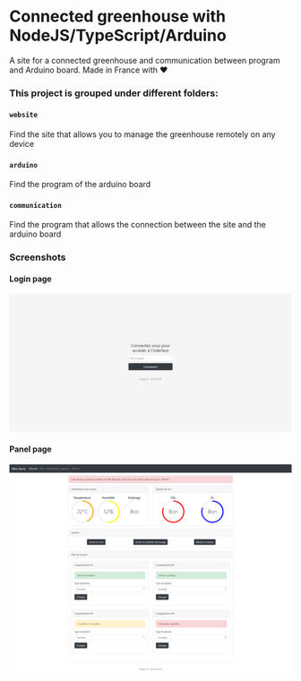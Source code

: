 # Connected greenhouse with NodeJS/TypeScript/Arduino
A site for a connected greenhouse and communication between program and Arduino board. Made in France with ❤

### This project is grouped under different folders:

#### `website` 

Find the site that allows you to manage the greenhouse remotely on any device

#### `arduino`

Find the program of the arduino board

#### `communication`

Find the program that allows the connection between the site and the arduino board

### Screenshots

#### Login page
![Login page](./screenshots/login.png)

#### Panel page
![Login page](./screenshots/panel_v1.png)
